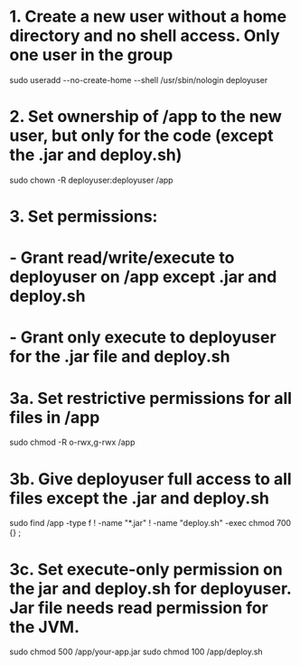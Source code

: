 # 1. Create a new user without a home directory and no shell access. Only one user in the group
sudo useradd --no-create-home --shell /usr/sbin/nologin deployuser

# 2. Set ownership of /app to the new user, but only for the code (except the .jar and deploy.sh)
sudo chown -R deployuser:deployuser /app

# 3. Set permissions:
#   - Grant read/write/execute to deployuser on /app except .jar and deploy.sh
#   - Grant only execute to deployuser for the .jar file and deploy.sh

# 3a. Set restrictive permissions for all files in /app
sudo chmod -R o-rwx,g-rwx /app

# 3b. Give deployuser full access to all files except the .jar and deploy.sh
sudo find /app -type f ! -name "*.jar" ! -name "deploy.sh" -exec chmod 700 {} \;

# 3c. Set execute-only permission on the jar and deploy.sh for deployuser. Jar file needs read permission for the JVM.
sudo chmod 500 /app/your-app.jar
sudo chmod 100 /app/deploy.sh

